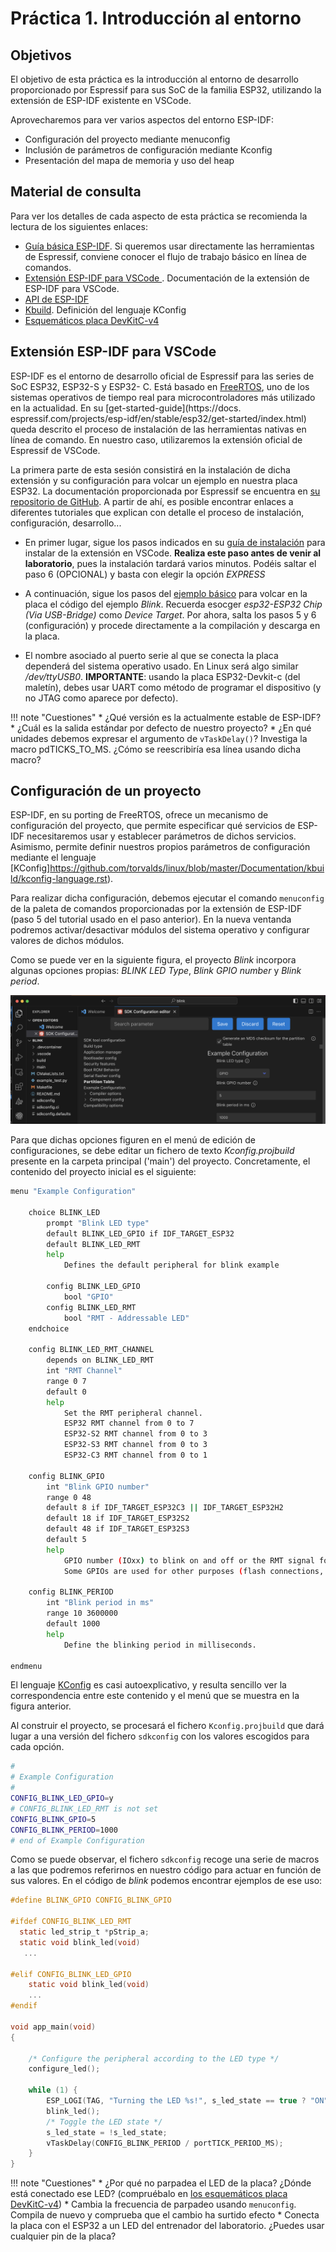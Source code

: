 # Práctica 1. Introducción al entorno

## Objetivos

El objetivo de esta práctica es la introducción al entorno de desarrollo proporcionado por
Espressif para sus SoC de la familia ESP32, utilizando
la extensión de ESP-IDF existente en VSCode.

Aprovecharemos para ver varios aspectos del entorno ESP-IDF:

* Configuración del proyecto mediante menuconfig
* Inclusión de parámetros de configuración mediante Kconfig
* Presentación del mapa de memoria y uso del heap


## Material de consulta

Para ver los detalles de cada aspecto de esta práctica se recomienda la lectura de los siguientes
enlaces:
* [Guía básica ESP-IDF](https://docs.espressif.com/projects/esp-idf/en/stable/get-started/index.html). Si queremos usar directamente las herramientas de Espressif, conviene conocer el flujo de trabajo básico en línea de comandos.
* [Extensión ESP-IDF para VSCode ](https://github.com/espressif/vscode-esp-idf-extension). Documentación de la extensión de ESP-IDF para VSCode.
* [API de ESP-IDF](https://docs.espressif.com/projects/esp-idf/en/stable/esp32/api-reference/index.html)
* [Kbuild](https://github.com/torvalds/linux/blob/master/Documentation/kbuild/kconfig-language.rst). Definición del lenguaje KConfig
* [Esquemáticos placa DevKitC-v4](https://dl.espressif.com/dl/schematics/esp32_devkitc_v4-sch.pdf)

## Extensión ESP-IDF para VSCode

ESP-IDF es el entorno de desarrollo oficial de Espressif para las series de SoC ESP32, ESP32-S y ESP32-
C. Está basado en [FreeRTOS](https://www.freertos.org/), uno de los sistemas operativos
de tiempo real para microcontroladores más utilizado en la actualidad. En su [get-started-guide](https://docs.
espressif.com/projects/esp-idf/en/stable/esp32/get-started/index.html) queda
descrito el proceso de instalación de las herramientas nativas en línea de comando.  En nuestro caso, utilizaremos 
la extensión oficial de Espressif de VSCode.

La primera parte de esta sesión consistirá en la instalación de dicha extensión y su configuración
para volcar un ejemplo en nuestra placa ESP32. La documentación proporcionada por
Espressif se encuentra en [su repositorio de GitHub](https://github.com/espressif/vscode-esp-idfextension).
A partir de ahí, es posible encontrar enlaces a diferentes tutoriales que explican
con detalle el proceso de instalación, configuración, desarrollo...

* En primer lugar, sigue los pasos indicados en su [guía de instalación](https://github.com/espressif/vscodeesp-idf-extension/blob/master/docs/tutorial/install.md) para instalar
de la extensión en VSCode. **Realiza este paso antes de venir al laboratorio**, pues la instalación tardará varios minutos. Podéis saltar el paso 6 (OPCIONAL) y basta con elegir la opción *EXPRESS*

* A continuación, sigue los pasos del [ejemplo básico](https://github.com/espressif/vscode-esp-idf-extension/blob/master/docs/tutorial/basic_use.md) para volcar en la placa el código del
ejemplo *Blink*. Recuerda esocger *esp32-ESP32 Chip (Via USB-Bridge)* como  *Device Target*. Por ahora, salta los pasos 5 y 6 (configuración) y procede directamente a la compilación y descarga en la placa.

* El nombre asociado al puerto serie al que se conecta la placa dependerá del sistema
operativo usado. En Linux será algo similar  */dev/ttyUSB0*. **IMPORTANTE**: usando la placa ESP32-Devkit-c (del maletín), debes usar UART como método de programar el dispositivo (y no JTAG como aparece por defecto).

!!! note "Cuestiones"
	* ¿Qué versión es la actualmente estable de ESP-IDF?
    * ¿Cuál es la salida estándar por defecto de nuestro proyecto?
    * ¿En qué unidades debemos expresar el argumento de `vTaskDelay()`? Investiga
la macro pdTICKS_TO_MS. ¿Cómo se reescribiría esa línea usando dicha
macro?

## Configuración de un proyecto

ESP-IDF, en su porting de FreeRTOS, ofrece un mecanismo de configuración del proyecto,
que permite especificar qué servicios de ESP-IDF necesitaremos usar y establecer parámetros de
dichos servicios. Asimismo, permite definir nuestros propios parámetros de configuración mediante
el lenguaje [KConfig]https://github.com/torvalds/linux/blob/master/Documentation/kbuild/kconfig-language.rst).

Para realizar dicha configuración, debemos ejecutar el comando `menuconfig` de la paleta
de comandos proporcionadas por la extensión de ESP-IDF (paso 5 del tutorial usado en el paso anterior). En la nueva ventanda podremos activar/desactivar módulos del sistema operativo y configurar valores de dichos módulos.

Como se puede ver en la siguiente figura, el proyecto *Blink* incorpora algunas opciones propias: *BLINK LED Type*, *Blink GPIO number* y  *Blink period*.

![pinout](img/menuconfig.png)




Para que dichas opciones figuren en el menú de edición de configuraciones, se debe editar un fichero de texto *Kconfig.projbuild* presente en la carpeta principal ('main') del proyecto. Concretamente, el contenido del proyecto inicial es el siguiente:

```bash
menu "Example Configuration"

    choice BLINK_LED
        prompt "Blink LED type"
        default BLINK_LED_GPIO if IDF_TARGET_ESP32
        default BLINK_LED_RMT
        help
            Defines the default peripheral for blink example

        config BLINK_LED_GPIO
            bool "GPIO"
        config BLINK_LED_RMT
            bool "RMT - Addressable LED"
    endchoice

    config BLINK_LED_RMT_CHANNEL
        depends on BLINK_LED_RMT
        int "RMT Channel"
        range 0 7
        default 0
        help
            Set the RMT peripheral channel.
            ESP32 RMT channel from 0 to 7
            ESP32-S2 RMT channel from 0 to 3
            ESP32-S3 RMT channel from 0 to 3
            ESP32-C3 RMT channel from 0 to 1

    config BLINK_GPIO
        int "Blink GPIO number"
        range 0 48
        default 8 if IDF_TARGET_ESP32C3 || IDF_TARGET_ESP32H2
        default 18 if IDF_TARGET_ESP32S2
        default 48 if IDF_TARGET_ESP32S3
        default 5
        help
            GPIO number (IOxx) to blink on and off or the RMT signal for the addressable LED.
            Some GPIOs are used for other purposes (flash connections, etc.) and cannot be used to blink.

    config BLINK_PERIOD
        int "Blink period in ms"
        range 10 3600000
        default 1000
        help
            Define the blinking period in milliseconds.

endmenu
```
El lenguaje [KConfig](https://github.com/torvalds/linux/blob/master/Documentation/kbuild/kconfig-language.rst) es casi autoexplicativo, y resulta sencillo ver la correspondencia entre este contenido y el menú que se muestra en la figura anterior.

Al construir el proyecto, se procesará el fichero `Kconfig.projbuild` que dará lugar a una versión del fichero `sdkconfig` con los valores escogidos para cada opción. 

```bash
#
# Example Configuration
#
CONFIG_BLINK_LED_GPIO=y
# CONFIG_BLINK_LED_RMT is not set
CONFIG_BLINK_GPIO=5
CONFIG_BLINK_PERIOD=1000
# end of Example Configuration
```

Como se puede observar, el fichero `sdkconfig` recoge una serie de macros a las que podremos referirnos en nuestro código para actuar en función de sus valores. En el código de *blink* podemos encontrar ejemplos de ese uso:

```c
#define BLINK_GPIO CONFIG_BLINK_GPIO

#ifdef CONFIG_BLINK_LED_RMT
  static led_strip_t *pStrip_a;
  static void blink_led(void)
   ...

#elif CONFIG_BLINK_LED_GPIO
    static void blink_led(void)
    ...
#endif

void app_main(void)
{

    /* Configure the peripheral according to the LED type */
    configure_led();

    while (1) {
        ESP_LOGI(TAG, "Turning the LED %s!", s_led_state == true ? "ON" : "OFF");
        blink_led();
        /* Toggle the LED state */
        s_led_state = !s_led_state;
        vTaskDelay(CONFIG_BLINK_PERIOD / portTICK_PERIOD_MS);
    }
}
```


!!! note "Cuestiones"
	* ¿Por qué no parpadea el LED de la placa? ¿Dónde está conectado ese LED? (compruébalo en [los esquemáticos placa DevKitC-v4](https://dl.espressif.com/dl/schematics/esp32_devkitc_v4-sch.pdf))
    * Cambia la frecuencia de parpadeo usando `menuconfig`. Compila de nuevo y comprueba que el cambio ha surtido efecto
    * Conecta la placa con el ESP32 a un LED del entrenador del laboratorio. ¿Puedes usar cualquier pin de la placa? 
